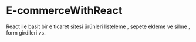 # E-commerceWithReact
React ile basit bir e ticaret sitesi ürünleri listeleme , sepete ekleme ve silme , form girdileri vs.
